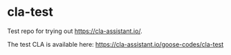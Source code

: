 # cla-test

Test repo for trying out https://cla-assistant.io/.

The test CLA is available here: https://cla-assistant.io/goose-codes/cla-test
